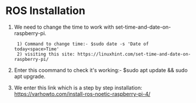 # ROS Installation

1) We need to change the time to work with set-time-and-date-on-raspberry-pi. 
		
		1) Command to change time:- $sudo date -s 'Date of today<space>Time'
		2) visiting this site: https://linuxhint.com/set-time-and-date-on-raspberry-pi/

2) Enter this coommand to check it's working:- $sudo apt update && sudo apt upgrade.

3) We enter this link which is a step by step installation: https://varhowto.com/install-ros-noetic-raspberry-pi-4/